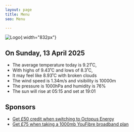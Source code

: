 ```yaml
---
layout: page
title: Menu
seo: Menu

---
```


![Logo](/images/logo.jpg){:width="832px"}

<!-- weather_marker starts -->
## On Sunday, 13 April 2025

- The average temperature today is 9.21˚C,
- With highs of 9.43˚C and lows of 8.3˚C,
- It may feel like 8.93˚C with broken clouds
- The wind speed is 1.34m/s and visibility is 10000m
- The pressure is 1000hPa and humidity is 76%
- The sun will rise at 05:15 and set at 19:01

<!-- weather_marker ends -->

## Sponsors

- [Get £50 credit when switching to Octopus Energy](https://bit.ly/3oD1nnS)
- [Get £75 when taking a 1000mb YouFibre broadband plan](https://aklam.io/91zWhU?)



